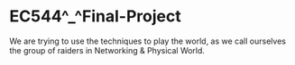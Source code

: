 # EC544^_^Final-Project
We are trying to use the techniques to play the world, as we call ourselves the group of raiders in Networking &amp; Physical World. 
